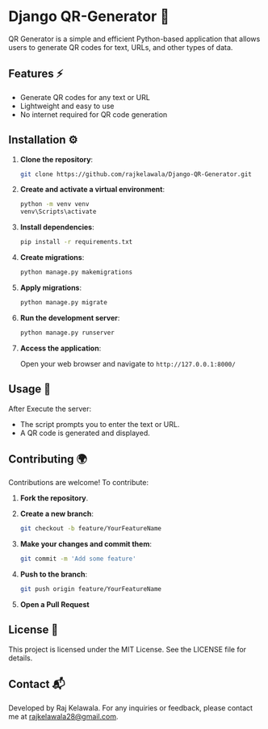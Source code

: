 # Django QR-Generator 🚀

QR Generator is a simple and efficient Python-based application that allows users to generate QR codes for text, URLs, and other types of data.

## Features ⚡
- Generate QR codes for any text or URL
- Lightweight and easy to use
- No internet required for QR code generation

## Installation ⚙️

1. **Clone the repository**:

   ```bash
   git clone https://github.com/rajkelawala/Django-QR-Generator.git
   ```

2. **Create and activate a virtual environment**:

     ```bash
     python -m venv venv
     venv\Scripts\activate
     ```

3. **Install dependencies**:

   ```bash
   pip install -r requirements.txt
   ```

4. **Create migrations**:

   ```bash
   python manage.py makemigrations
   ```

5. **Apply migrations**:

   ```bash
   python manage.py migrate
   ```

6. **Run the development server**:

   ```bash
   python manage.py runserver
   ```

7. **Access the application**:

   Open your web browser and navigate to `http://127.0.0.1:8000/`

## Usage 🎯

After Execute the server:

- The script prompts you to enter the text or URL.
- A QR code is generated and displayed.

## Contributing 🌍

Contributions are welcome! To contribute:

1. **Fork the repository**.
2. **Create a new branch**:

   ```bash
   git checkout -b feature/YourFeatureName
   ```

3. **Make your changes and commit them**:

   ```bash
   git commit -m 'Add some feature'
   ```

4. **Push to the branch**:

   ```bash
   git push origin feature/YourFeatureName
   ```

5. **Open a Pull Request**

## License 📝

This project is licensed under the MIT License. See the LICENSE file for details.

## Contact 📬

Developed by Raj Kelawala. For any inquiries or feedback, please contact me at [rajkelawala28@gmail.com](mailto:rajkelawala28@gmail.com).
